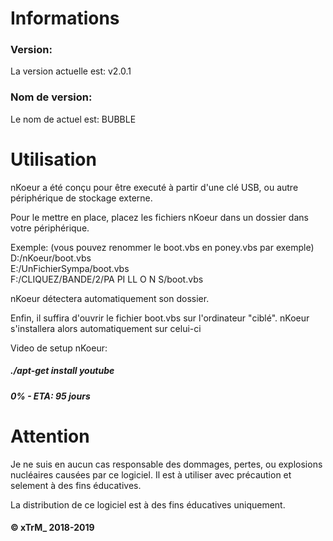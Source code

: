 ﻿# Informations
### Version:  
La version actuelle est: v2.0.1   
  
### Nom de version:  
Le nom de actuel est: BUBBLE  
  
  
  
# Utilisation
nKoeur a été conçu pour être executé à partir d'une clé USB, ou autre périphérique de stockage externe.

Pour le mettre en place, placez les fichiers nKoeur dans un dossier dans votre périphérique.

Exemple: (vous pouvez renommer le boot.vbs en poney.vbs par exemple)  
D:/nKoeur/boot.vbs  
E:/UnFichierSympa/boot.vbs  
F:/CLIQUEZ/BANDE/2/PA PI LL O N S/boot.vbs

nKoeur détectera automatiquement son dossier.

Enfin, il suffira d'ouvrir le fichier boot.vbs sur l'ordinateur "ciblé". 
nKoeur s'installera alors automatiquement sur celui-ci

Video de setup nKoeur:  
##### ./apt-get install youtube  
##### 0% - ETA: 95 jours

# Attention
Je ne suis en aucun cas responsable des dommages, pertes, ou explosions nucléaires
causées par ce logiciel. Il est à utiliser avec précaution et selement à des fins éducatives.

La distribution de ce logiciel est à des fins éducatives uniquement.

#### © xTrM_ 2018-2019